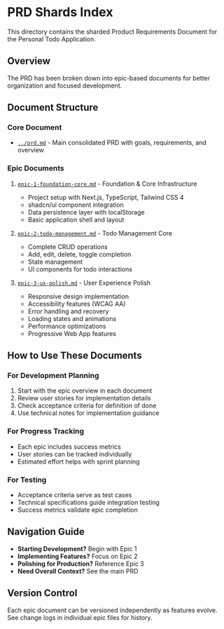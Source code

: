 # PRD Shards Index

This directory contains the sharded Product Requirements Document for the Personal Todo Application.

## Overview
The PRD has been broken down into epic-based documents for better organization and focused development.

## Document Structure

### Core Document
- [`../prd.md`](../prd.md) - Main consolidated PRD with goals, requirements, and overview

### Epic Documents
1. [`epic-1-foundation-core.md`](./epic-1-foundation-core.md) - Foundation & Core Infrastructure
   - Project setup with Next.js, TypeScript, Tailwind CSS 4
   - shadcn/ui component integration
   - Data persistence layer with localStorage
   - Basic application shell and layout

2. [`epic-2-todo-management.md`](./epic-2-todo-management.md) - Todo Management Core
   - Complete CRUD operations
   - Add, edit, delete, toggle completion
   - State management
   - UI components for todo interactions

3. [`epic-3-ux-polish.md`](./epic-3-ux-polish.md) - User Experience Polish
   - Responsive design implementation
   - Accessibility features (WCAG AA)
   - Error handling and recovery
   - Loading states and animations
   - Performance optimizations
   - Progressive Web App features

## How to Use These Documents

### For Development Planning
1. Start with the epic overview in each document
2. Review user stories for implementation details
3. Check acceptance criteria for definition of done
4. Use technical notes for implementation guidance

### For Progress Tracking
- Each epic includes success metrics
- User stories can be tracked individually
- Estimated effort helps with sprint planning

### For Testing
- Acceptance criteria serve as test cases
- Technical specifications guide integration testing
- Success metrics validate epic completion

## Navigation Guide
- **Starting Development?** Begin with Epic 1
- **Implementing Features?** Focus on Epic 2
- **Polishing for Production?** Reference Epic 3
- **Need Overall Context?** See the main PRD

## Version Control
Each epic document can be versioned independently as features evolve. See change logs in individual epic files for history.